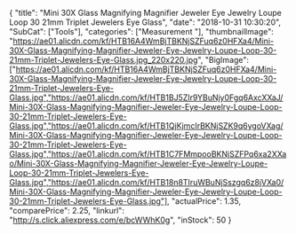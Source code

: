 {
	"title": "Mini 30X Glass Magnifying Magnifier Jeweler Eye Jewelry Loupe Loop 30 21mm Triplet Jewelers Eye Glass",
	"date": "2018-10-31 10:30:20",
	"SubCat": ["Tools"],
	"categories": ["Measurement "],
	"thumbnailImage": "https://ae01.alicdn.com/kf/HTB16A4WmBjTBKNjSZFuq6z0HFXa4/Mini-30X-Glass-Magnifying-Magnifier-Jeweler-Eye-Jewelry-Loupe-Loop-30-21mm-Triplet-Jewelers-Eye-Glass.jpg_220x220.jpg",
	"BigImage": ["https://ae01.alicdn.com/kf/HTB16A4WmBjTBKNjSZFuq6z0HFXa4/Mini-30X-Glass-Magnifying-Magnifier-Jeweler-Eye-Jewelry-Loupe-Loop-30-21mm-Triplet-Jewelers-Eye-Glass.jpg","https://ae01.alicdn.com/kf/HTB1BJ5ZIr9YBuNjy0Fgq6AxcXXaJ/Mini-30X-Glass-Magnifying-Magnifier-Jeweler-Eye-Jewelry-Loupe-Loop-30-21mm-Triplet-Jewelers-Eye-Glass.jpg","https://ae01.alicdn.com/kf/HTB1QjKjmcIrBKNjSZK9q6ygoVXag/Mini-30X-Glass-Magnifying-Magnifier-Jeweler-Eye-Jewelry-Loupe-Loop-30-21mm-Triplet-Jewelers-Eye-Glass.jpg","https://ae01.alicdn.com/kf/HTB1C7FMmpooBKNjSZFPq6xa2XXao/Mini-30X-Glass-Magnifying-Magnifier-Jeweler-Eye-Jewelry-Loupe-Loop-30-21mm-Triplet-Jewelers-Eye-Glass.jpg","https://ae01.alicdn.com/kf/HTB18n8TIruWBuNjSszgq6z8jVXa0/Mini-30X-Glass-Magnifying-Magnifier-Jeweler-Eye-Jewelry-Loupe-Loop-30-21mm-Triplet-Jewelers-Eye-Glass.jpg"],
	"actualPrice": 1.35,
	"comparePrice": 2.25,
	"linkurl": "http://s.click.aliexpress.com/e/bcWWhK0g",
	"inStock": 50
}
